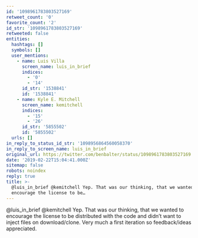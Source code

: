 ```yaml
---
id: '1098961783803527169'
retweet_count: '0'
favorite_count: '2'
id_str: '1098961783803527169'
retweeted: false
entities:
  hashtags: []
  symbols: []
  user_mentions:
    - name: Luis Villa
      screen_name: luis_in_brief
      indices:
        - '0'
        - '14'
      id_str: '1538841'
      id: '1538841'
    - name: Kyle E. Mitchell
      screen_name: kemitchell
      indices:
        - '15'
        - '26'
      id_str: '5855502'
      id: '5855502'
  urls: []
in_reply_to_status_id_str: '1098956864560058370'
in_reply_to_screen_name: luis_in_brief
original_url: https://twitter.com/benbalter/status/1098961783803527169
date: '2019-02-22T15:04:41.000Z'
sitemap: false
robots: noindex
reply: true
title: >-
  @luis_in_brief @kemitchell Yep. That was our thinking, that we wanted to
  encourage the license to be…
---
```


@luis_in_brief @kemitchell Yep. That was our thinking, that we wanted to encourage the license to be distributed with the code and didn’t want to inject files on download/clone. Very much a first iteration so feedback/ideas appreciated.